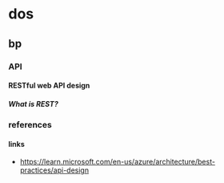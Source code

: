 # dos
## bp
### API
#### RESTful web API design
##### What is REST?
##### 






### references
#### links
- <https://learn.microsoft.com/en-us/azure/architecture/best-practices/api-design>
